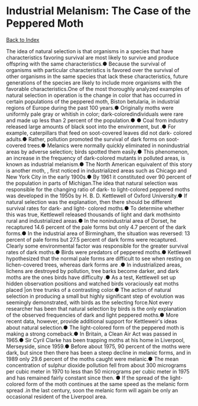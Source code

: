 # Industrial Melanism: The Case of the Peppered Moth
[Back to Index](https://github.com/windows10010/tpoExtractor/blob/master/README.md)

The idea of natural selection is that organisms in a species that have characteristics favoring survival are most likely to survive and produce offspring with the same characteristics.● Because the survival of organisms with particular characteristics is favored over the survival of other organisms in the same species that lack these characteristics, future generations of the species are likely to include more organisms with the favorable characteristics.One of the most thoroughly analyzed examples of natural selection in operation is the change in color that has occurred in certain populations of the peppered moth, Biston betularia, in industrial regions of Europe during the past 100 years.● Originally moths were uniformly pale gray or whitish in color; dark-coloredindividuals were rare and made up less than 2 percent of the population.● ● Coal from industry released large amounts of black soot into the environment, but .● For example, caterpillars that feed on soot-covered leaves did not dark- colored adults.● Rather, pollution promoted the survival of dark forms on soot-covered trees.● Melanics were normally quickly eliminated in nonindustrial areas by adverse selection; birds spotted them easily.● This phenomenon, an increase in the frequency of dark-colored mutants in polluted areas, is known as industrial melanism.● The North American equivalent of this story is another moth, , first noticed in industrialized areas such as Chicago and New York City in the early 1900s.● By 1961 it constituted over 90 percent of the population in parts of Michigan.The idea that natural selection was responsible for the changing ratio of dark- to light-colored peppered moths was developed in the 1950s by H. B. D. Kettlewell of Oxford University.● If natural selection was the explanation, then there should be different survival rates for dark- and light- colored moths.● To determine whether this was true, Kettlewell released thousands of light and dark mothsinto rural and industrialized areas.● In the nonindustrial area of Dorset, he recaptured 14.6 percent of the pale forms but only 4.7 percent of the dark forms.● In the industrial area of Birmingham, the situation was reversed: 13 percent of pale forms but 27.5 percent of dark forms were recaptured. Clearly some environmental factor was responsible for the greater survival rates of dark moths.● Birds were predators of peppered moths.● Kettlewell hypothesized that the normal pale forms are difficult to see when resting on lichen-covered trees, whereas dark forms are .● In industrialized areas, lichens are destroyed by pollution, tree barks become darker, and dark moths are the ones birds have difficulty .● As a test, Kettlewell set up hidden observation positions and watched birds voraciously eat moths placed |on tree trunks of a contrasting color.● The action of natural selection in producing a small but highly significant step of evolution was seemingly demonstrated, with birds as the selecting force.Not every researcher has been that natural selection by birds is the only explanation of the observed frequencies of dark and light peppered moths.● More recent data, however, provide additional support for Kettleweir's ideas about natural selection.● The light-colored form of the peppered moth is making a strong comeback.● In Britain, a Clean Air Act was passed in 1965.● Sir Cyril Clarke has been trapping moths at his home in Liverpool, Merseyside, since 1959.● Before about 1975, 90 percent of the moths were dark, but since then there has been a steep decline in melanic forms, and in 1989 only 29.6 percent of the moths caught were melanic.● The mean concentration of sulphur dioxide pollution fell from about 300 micrograms per cubic meter in 1970 to less than 50 micrograms per cubic meter in 1975 and has remained fairly constant since then. ● If the spread of the light-colored form of the moth continues at the same speed as the melanic form spread .in the last century, soon the melanic form will again be only an occasional resident of the Liverpool area.